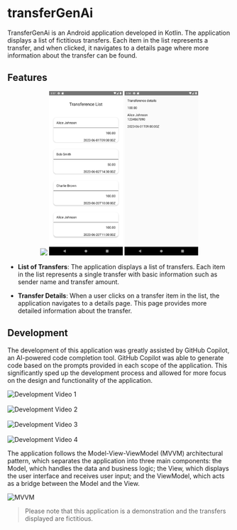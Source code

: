 # transferGenAi

TransferGenAi is an Android application developed in Kotlin. The application displays a list of 
fictitious transfers. Each item in the list represents a transfer, and when clicked, it navigates 
to a details page where more information about the transfer can be found.

## Features

<p align="center" width="100%">
    <img src="docs/videos/transfer_gen_AI.gif" width="33%">
    <img src="docs/images/transference_list.png" width="33%">
    <img src="docs/images/transference_details.png" width="33%">
</p>

- **List of Transfers**: The application displays a list of transfers. Each item in the list 
represents a single transfer with basic information such as sender name and transfer amount.

- **Transfer Details**: When a user clicks on a transfer item in the list, the application 
navigates to a details page. This page provides more detailed information about the transfer.

## Development

The development of this application was greatly assisted by GitHub Copilot, an AI-powered code 
completion tool. GitHub Copilot was able to generate code based on the prompts provided in each 
scope of the application. This significantly sped up the development process and allowed for more 
focus on the design and functionality of the application.

![Development Video 1](docs/videos/transfer_gen_AI_1.gif)<br><br>
![Development Video 2](docs/videos/transfer_gen_AI_2.gif)<br><br>
![Development Video 3](docs/videos/transfer_gen_AI_3.gif)<br><br>
![Development Video 4](docs/videos/transfer_gen_AI_4.gif)

The application follows the Model-View-ViewModel (MVVM) architectural pattern, which separates the 
application into three main components: the Model, which handles the data and business logic; the 
View, which displays the user interface and receives user input; and the ViewModel, which acts as a 
bridge between the Model and the View.

![MVVM](https://upload.wikimedia.org/wikipedia/commons/thumb/8/87/MVVMPattern.png/500px-MVVMPattern.png)

> Please note that this application is a demonstration and the transfers displayed are fictitious.